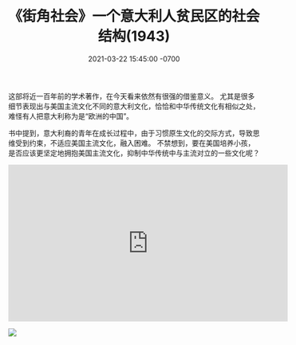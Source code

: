 ﻿---
layout: post
title:  "《街角社会》一个意大利人贫民区的社会结构(1943)"
date:   2021-03-22 15:45:00 -0700
categories: reviews
---
这部将近一百年前的学术著作，在今天看来依然有很强的借鉴意义。
尤其是很多细节表现出与美国主流文化不同的意大利文化，恰恰和中华传统文化有相似之处，难怪有人把意大利称为是“欧洲的中国”。

书中提到，意大利裔的青年在成长过程中，由于习惯原生文化的交际方式，导致思维受到约束，不适应美国主流文化，融入困难。
不禁想到，要在美国培养小孩，是否应该更坚定地拥抱美国主流文化，抑制中华传统中与主流对立的一些文化呢？

<iframe width="560" height="315" src="https://www.youtube.com/embed/oC0r4oCMd6I" title="YouTube video player" frameborder="0" allow="accelerometer; autoplay; clipboard-write; encrypted-media; gyroscope; picture-in-picture" allowfullscreen></iframe>

[![](http://img.youtube.com/vi/oC0r4oCMd6I/0.jpg)](http://www.youtube.com/watch?v=oC0r4oCMd6I "YouTube源")


